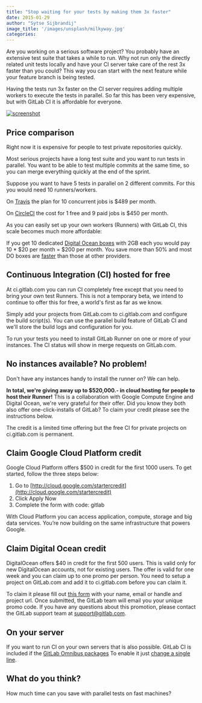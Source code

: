 ```yaml
---
title: "Stop waiting for your tests by making them 3x faster"
date: 2015-01-29
author: "Sytse Sijbrandij"
image_title: '/images/unsplash/milkyway.jpg'
categories:
---
```


Are you working on a serious software project?
You probably have an extensive test suite that takes a while to run.
Why not run only the directly related unit tests locally and have your CI server take care of the rest 3x faster than you could?
This way you can start with the next feature while your feature branch is being tested.

Having the tests run 3x faster on the CI server requires adding multiple workers to execute the tests in parallel.
So far this has been very expensive, but with GitLab CI it is affordable for everyone.

<!-- more -->

[![screenshot](/images/ci_5_4/parallel.png)](/images/ci_5_4/parallel.png)


## Price comparison

Right now it is expensive for people to test private repositories quickly.

Most serious projects have a long test suite and you want to run tests in parallel.
You want to be able to test multiple commits at the same time,
so you can merge everything quickly at the end of the sprint.

Suppose you want to have 5 tests in parallel on 2 different commits.
For this you would need 10 runners/workers.

On [Travis](https://travis-ci.com/plans) the plan for 10 concurrent jobs is $489 per month.

On [CircleCI](https://circleci.com/pricing) the cost for 1 free and 9 paid jobs is $450 per month.

As you can easily set up your own workers (Runners) with GitLab CI,
this scale becomes much more affordable:

If you get 10 dedicated [Digital Ocean boxes](https://www.digitalocean.com/pricing/) with 2GB each you would pay 10 * $20 per month = $200 per month.
You save more than 50% and most DO boxes are [faster](http://uncrunched.com/2013/08/07/digital-ocean-v-aws-10x-performance-for-13-cost/) than those at other providers.

## Continuous Integration (CI) hosted for free

At ci.gitlab.com you can run CI completely free except that you need to bring your own test Runners.
This is not a temporary beta, we intend to continue to offer this for free, a world's first as far as we know.

Simply add your projects from GitLab.com to ci.gitlab.com and configure the build script(s).
You can use the parallel build feature of GitLab CI and we'll store the build logs and configuration for you.

To run your tests you need to install GitLab Runner on one or more of your instances.
The CI status will show in merge requests on GitLab.com.

## No instances available? No problem!

Don't have any instances handy to install the runner on? We can help.

**In total, we're giving away up to $520,000.- in cloud hosting for people to host their Runner!**
This is a collaboration with Google Compute Engine and Digital Ocean, we're very grateful for their offer.
Did you know they both also offer one-click-installs of GitLab?
To claim your credit please see the instructions below.

The credit is a limited time offering but the free CI for private projects on ci.gitlab.com is permanent.

## Claim Google Cloud Platform credit

Google Cloud Platform offers $500 in credit for the first 1000 users.
To get started, follow the three steps below:

1. Go to [http://cloud.google.com/startercredit](http://cloud.google.com/startercredit)
1. Click Apply Now
1. Complete the form with code: gitlab

With Cloud Platform you can access application, compute, storage and big data services.
You’re now building on the same infrastructure that powers Google.

## Claim Digital Ocean credit

DigitalOcean offers $40 in credit for the first 500 users.
This is valid only for new DigitalOcean accounts, not for existing users.
The offer is valid for one week and you can claim up to one promo per person.
You need to setup a project on GitLab.com and add it to ci.gitlab.com before you can claim it.

To claim it please fill out [this form](https://docs.google.com/a/gitlab.com/forms/d/1YXTRwDz2C8o4DqNrFCT78UQf_iHnN1Ekrt4p8yv6fd4/viewform) with your name, email or handle and project url.
Once submitted, the GitLab team will email you your unique promo code.
If you have any questions about this promotion, please contact the GitLab support team at support@gitlab.com.

## On your server

If you want to run CI on your own servers that is also possible.
GitLab CI is included if the [GitLab Omnibus packages](https://about.gitlab.com/downloads/)
To enable it just [change a single line](https://gitlab.com/gitlab-org/omnibus-gitlab/blob/master/doc/gitlab-ci/README.md##getting-started).

## What do you think?

How much time can you save with parallel tests on fast machines?
